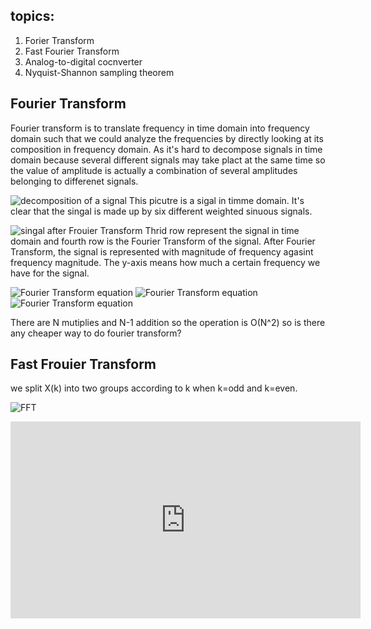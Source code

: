 ## topics:
  1. Forier Transform
  2. Fast Fourier Transform
  3. Analog-to-digital cocnverter
  4. Nyquist-Shannon sampling theorem

## Fourier Transform

Fourier transform is to translate frequency in time domain into frequency domain such that we could analyze the frequencies by directly 
looking at its composition in frequency domain. As it's hard to decompose signals in time domain because several different signals may take plact at the same time so the value of amplitude is actually a combination of several amplitudes belonging to differenet signals.

![decomposition of a signal](https://snag.gy/20la6c.jpg)
This picutre is a sigal in timme domain. It's clear that the singal is made up by six different weighted sinuous signals. 

![singal after Frouier Transform](https://snag.gy/t4s9fy.jpg)
Thrid row represent the signal in time domain and fourth row is the Fourier Transform of the signal. After Fourier Transform, the signal is represented with magnitude of frequency agasint frequency magnitude. The y-axis means how much a certain frequency we have for the signal. 

![Fourier Transform equation](https://snag.gy/mvLkcq.jpg)
![Fourier Transform equation](https://snag.gy/ztr38Y.jpg)
![Fourier Transform equation](https://snag.gy/eICDVZ.jpg)

There are N mutiplies and N-1 addition so the operation is O(N^2) so is there any cheaper way to do fourier transform?

## Fast Frouier Transform
we split X(k) into two groups according to k when k=odd and k=even.

![FFT](https://snag.gy/VCIyPn.jpg)


<iframe width="560" height="315" src="https://www.youtube.com/embed/EsJGuI7e_ZQ" frameborder="0" allow="accelerometer; autoplay; encrypted-media; gyroscope; picture-in-picture" allowfullscreen></iframe>
